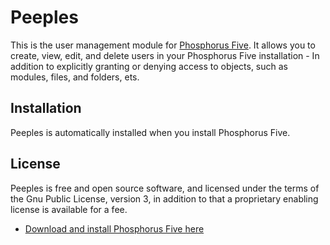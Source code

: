 # Peeples

This is the user management module for [Phosphorus Five](https://github.com/polterguy/phosphorusfive). It allows you 
to create, view, edit, and delete users in your Phosphorus Five installation - In addition to explicitly granting or
denying access to objects, such as modules, files, and folders, ets.

## Installation

Peeples is automatically installed when you install Phosphorus Five.

## License

Peeples is free and open source software, and licensed under the terms
of the Gnu Public License, version 3, in addition to that a proprietary enabling license is available for a fee.

* [Download and install Phosphorus Five here](https://github.com/polterguy/phosphorusfive/releases)
